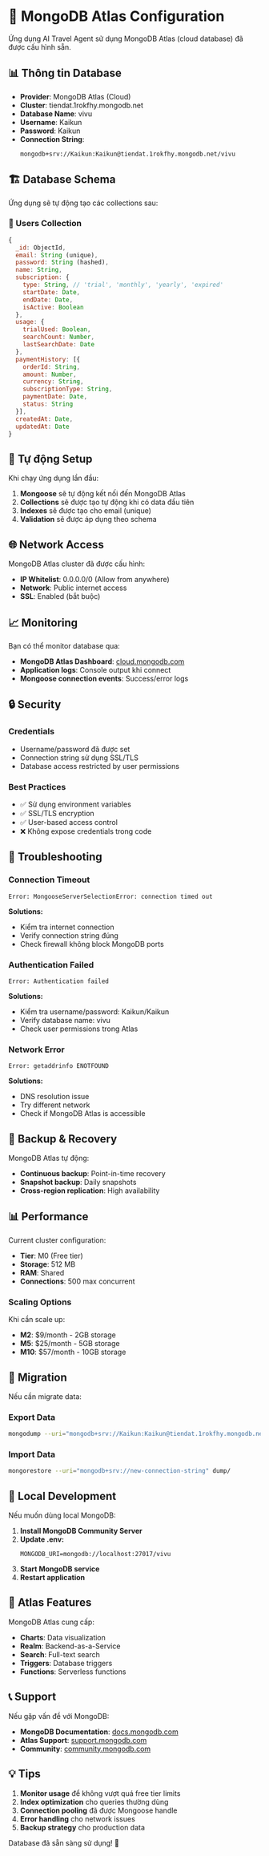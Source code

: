 # 🍃 MongoDB Atlas Configuration

Ứng dụng AI Travel Agent sử dụng MongoDB Atlas (cloud database) đã được cấu hình sẵn.

## 📊 Thông tin Database

- **Provider**: MongoDB Atlas (Cloud)
- **Cluster**: tiendat.1rokfhy.mongodb.net
- **Database Name**: vivu
- **Username**: Kaikun
- **Password**: Kaikun
- **Connection String**: 
  ```
  mongodb+srv://Kaikun:Kaikun@tiendat.1rokfhy.mongodb.net/vivu
  ```

## 🏗️ Database Schema

Ứng dụng sẽ tự động tạo các collections sau:

### 👤 Users Collection
```javascript
{
  _id: ObjectId,
  email: String (unique),
  password: String (hashed),
  name: String,
  subscription: {
    type: String, // 'trial', 'monthly', 'yearly', 'expired'
    startDate: Date,
    endDate: Date,
    isActive: Boolean
  },
  usage: {
    trialUsed: Boolean,
    searchCount: Number,
    lastSearchDate: Date
  },
  paymentHistory: [{
    orderId: String,
    amount: Number,
    currency: String,
    subscriptionType: String,
    paymentDate: Date,
    status: String
  }],
  createdAt: Date,
  updatedAt: Date
}
```

## 🔧 Tự động Setup

Khi chạy ứng dụng lần đầu:

1. **Mongoose** sẽ tự động kết nối đến MongoDB Atlas
2. **Collections** sẽ được tạo tự động khi có data đầu tiên
3. **Indexes** sẽ được tạo cho email (unique)
4. **Validation** sẽ được áp dụng theo schema

## 🌐 Network Access

MongoDB Atlas cluster đã được cấu hình:
- **IP Whitelist**: 0.0.0.0/0 (Allow from anywhere)
- **Network**: Public internet access
- **SSL**: Enabled (bắt buộc)

## 📈 Monitoring

Bạn có thể monitor database qua:
- **MongoDB Atlas Dashboard**: [cloud.mongodb.com](https://cloud.mongodb.com)
- **Application logs**: Console output khi connect
- **Mongoose connection events**: Success/error logs

## 🔒 Security

### Credentials
- Username/password đã được set
- Connection string sử dụng SSL/TLS
- Database access restricted by user permissions

### Best Practices
- ✅ Sử dụng environment variables
- ✅ SSL/TLS encryption
- ✅ User-based access control
- ❌ Không expose credentials trong code

## 🚨 Troubleshooting

### Connection Timeout
```
Error: MongooseServerSelectionError: connection timed out
```
**Solutions:**
- Kiểm tra internet connection
- Verify connection string đúng
- Check firewall không block MongoDB ports

### Authentication Failed
```
Error: Authentication failed
```
**Solutions:**
- Kiểm tra username/password: Kaikun/Kaikun
- Verify database name: vivu
- Check user permissions trong Atlas

### Network Error
```
Error: getaddrinfo ENOTFOUND
```
**Solutions:**
- DNS resolution issue
- Try different network
- Check if MongoDB Atlas is accessible

## 💾 Backup & Recovery

MongoDB Atlas tự động:
- **Continuous backup**: Point-in-time recovery
- **Snapshot backup**: Daily snapshots
- **Cross-region replication**: High availability

## 📊 Performance

Current cluster configuration:
- **Tier**: M0 (Free tier)
- **Storage**: 512 MB
- **RAM**: Shared
- **Connections**: 500 max concurrent

### Scaling Options
Khi cần scale up:
- **M2**: $9/month - 2GB storage
- **M5**: $25/month - 5GB storage  
- **M10**: $57/month - 10GB storage

## 🔄 Migration

Nếu cần migrate data:

### Export Data
```bash
mongodump --uri="mongodb+srv://Kaikun:Kaikun@tiendat.1rokfhy.mongodb.net/vivu"
```

### Import Data
```bash
mongorestore --uri="mongodb+srv://new-connection-string" dump/
```

## 📱 Local Development

Nếu muốn dùng local MongoDB:

1. **Install MongoDB Community Server**
2. **Update .env:**
   ```env
   MONGODB_URI=mongodb://localhost:27017/vivu
   ```
3. **Start MongoDB service**
4. **Restart application**

## 🌟 Atlas Features

MongoDB Atlas cung cấp:
- **Charts**: Data visualization
- **Realm**: Backend-as-a-Service
- **Search**: Full-text search
- **Triggers**: Database triggers
- **Functions**: Serverless functions

## 📞 Support

Nếu gặp vấn đề với MongoDB:
- **MongoDB Documentation**: [docs.mongodb.com](https://docs.mongodb.com)
- **Atlas Support**: [support.mongodb.com](https://support.mongodb.com)
- **Community**: [community.mongodb.com](https://community.mongodb.com)

## 💡 Tips

1. **Monitor usage** để không vượt quá free tier limits
2. **Index optimization** cho queries thường dùng
3. **Connection pooling** đã được Mongoose handle
4. **Error handling** cho network issues
5. **Backup strategy** cho production data

Database đã sẵn sàng sử dụng! 🚀